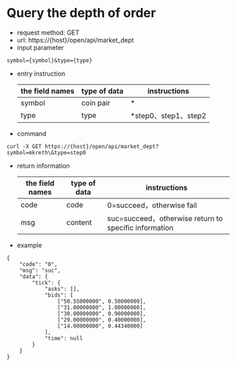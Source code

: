 # Query the depth of order 
- request method: GET
- url: https://{host}/open/api/market_dept
- input parameter 
```
symbol={symbol}&type={type}
```
- entry instruction

  | the field names | type of data | instructions |
  | --- | --- | --- |
  | symbol | coin pair | * |
  | type | type | *step0、step1、step2 |

- command
```
curl -X GET https://{host}/open/api/market_dept?symbol=mkreth\&type=step0
```

- return information

    | the field names | type of data | instructions |
    | --- | --- | --- |
    | code | code | 0=succeed，otherwise fail |
    | msg | content | suc=succeed，otherwise return to specific information |
    
- example
```
{
	"code": "0",
	"msg": "suc",
	"data": {
		"tick": {
			"asks": [],
			"bids": [
				["50.55000000", 0.50000000],
				["31.00000000", 1.00000000],
				["30.00000000", 0.90000000],
				["29.00000000", 0.40000000],
				["14.00000000", 0.44340000]
			],
			"time": null
		}
	}
}
```
